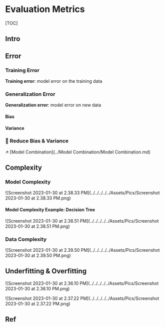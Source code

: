 # Evaluation Metrics

[TOC]



## Intro



## Error

### Training Error



**Training error**: model error on the training data



### Generalization Error

**Generalization error**: model error on new data



#### Bias



#### Variance



### 🎯 Reduce Bias & Variance

↗️ [Model Combination](../Model Combination/Model Combination.md) 



## Complexity

### Model Complexity

![Screenshot 2023-01-30 at 2.38.33 PM](../../../../../Assets/Pics/Screenshot 2023-01-30 at 2.38.33 PM.png)

#### Model Complexity Example: Decision Tree

![Screenshot 2023-01-30 at 2.38.51 PM](../../../../../Assets/Pics/Screenshot 2023-01-30 at 2.38.51 PM.png)



### Data Complexity

![Screenshot 2023-01-30 at 2.39.50 PM](../../../../../Assets/Pics/Screenshot 2023-01-30 at 2.39.50 PM.png)



## Underfitting & Overfitting

![Screenshot 2023-01-30 at 2.36.10 PM](../../../../../Assets/Pics/Screenshot 2023-01-30 at 2.36.10 PM.png)

![Screenshot 2023-01-30 at 2.37.22 PM](../../../../../Assets/Pics/Screenshot 2023-01-30 at 2.37.22 PM.png)





## Ref


